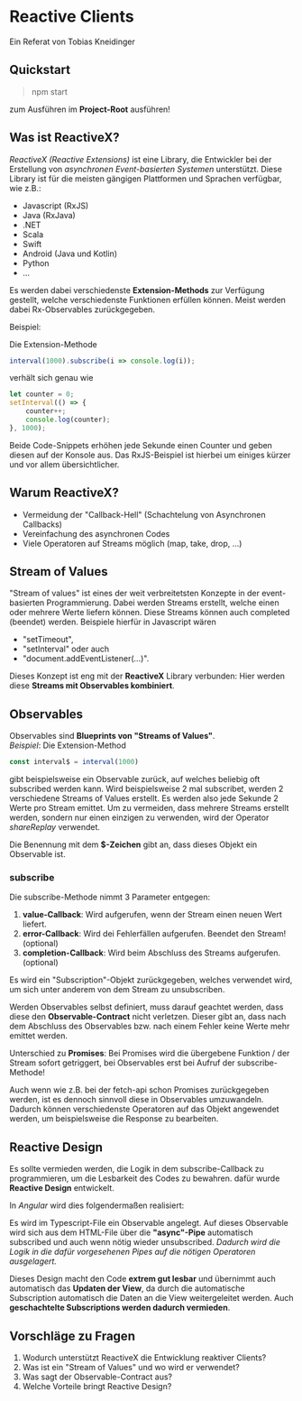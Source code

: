 # Reactive Clients
Ein Referat von Tobias Kneidinger

## Quickstart
> npm start

zum Ausführen im **Project-Root** ausführen!

## Was ist ReactiveX?

*ReactiveX (Reactive Extensions)* ist eine Library, die Entwickler bei der Erstellung von *asynchronen Event-basierten Systemen* unterstützt. Diese Library ist für die meisten gängigen Plattformen und Sprachen verfügbar, wie z.B.:
* Javascript (RxJS)
* Java (RxJava)
* .NET
* Scala
* Swift
* Android (Java und Kotlin)
* Python
* ...

Es werden dabei verschiedenste **Extension-Methods** zur Verfügung gestellt, welche verschiedenste Funktionen erfüllen können. Meist werden dabei Rx-Observables zurückgegeben.

Beispiel:

Die Extension-Methode
``` javascript
interval(1000).subscribe(i => console.log(i));
```
verhält sich genau wie
``` javascript
let counter = 0;
setInterval(() => {
    counter++;
    console.log(counter);
}, 1000);
```

Beide Code-Snippets erhöhen jede Sekunde einen Counter und geben diesen auf der Konsole aus. Das RxJS-Beispiel ist hierbei um einiges kürzer und vor allem übersichtlicher.

## Warum ReactiveX?
* Vermeidung der "Callback-Hell" (Schachtelung von Asynchronen Callbacks)
* Vereinfachung des asynchronen Codes
* Viele Operatoren auf Streams möglich (map, take, drop, ...)

## Stream of Values
"Stream of values" ist eines der weit verbreitetsten Konzepte in der event-basierten Programmierung. Dabei werden Streams erstellt, welche einen oder mehrere Werte liefern können. Diese Streams können auch completed (beendet) werden. Beispiele hierfür in Javascript wären 
* "setTimeout", 
* "setInterval" oder auch 
* "document.addEventListener(...)". 

Dieses Konzept ist eng mit der **ReactiveX** Library verbunden: Hier werden diese **Streams mit Observables kombiniert**.

## Observables
Observables sind **Blueprints von "Streams of Values"**.  
*Beispiel*: Die Extension-Method
``` javascript
const interval$ = interval(1000)
```

gibt beispielsweise ein Observable zurück, auf welches beliebig oft subscribed werden kann. Wird beispielsweise 2 mal subscribet, werden 2 verschiedene Streams of Values erstellt. Es werden also jede Sekunde 2 Werte pro Stream emittet. Um zu vermeiden, dass mehrere Streams erstellt werden, sondern nur einen einzigen zu verwenden, wird der Operator *shareReplay* verwendet.

Die Benennung mit dem **$-Zeichen** gibt an, dass dieses Objekt ein Observable ist.

### subscribe
Die subscribe-Methode nimmt 3 Parameter entgegen:
1. **value-Callback**: Wird aufgerufen, wenn der Stream einen neuen Wert liefert.
2. **error-Callback**: Wird dei Fehlerfällen aufgerufen. Beendet den Stream! (optional)
3. **completion-Callback**: Wird beim Abschluss des Streams aufgerufen. (optional)

Es wird ein "Subscription"-Objekt zurückgegeben, welches verwendet wird, um sich unter anderem von dem Stream zu unsubscriben.

Werden Observables selbst definiert, muss darauf geachtet werden, dass diese den **Observable-Contract** nicht verletzen. Dieser gibt an, dass nach dem Abschluss des Observables bzw. nach einem Fehler keine Werte mehr emittet werden.

Unterschied zu **Promises**: Bei Promises wird die übergebene Funktion / der Stream sofort getriggert, bei Observables erst bei Aufruf der subscribe-Methode! 

Auch wenn wie z.B. bei der fetch-api schon Promises zurückgegeben werden, ist es dennoch sinnvoll diese in Observables umzuwandeln. Dadurch können verschiedenste Operatoren auf das Objekt angewendet werden, um beispielsweise die Response zu bearbeiten.

## Reactive Design
Es sollte vermieden werden, die Logik in dem subscribe-Callback zu programmieren, um die Lesbarkeit des Codes zu bewahren. dafür wurde **Reactive Design** entwickelt.

In *Angular* wird dies folgendermaßen realisiert:

Es wird im Typescript-File ein Observable angelegt. Auf dieses Observable wird sich aus dem HTML-File über die **"async"-Pipe** automatisch subscribed und auch wenn nötig wieder unsubscribed. *Dadurch wird die Logik in die dafür vorgesehenen Pipes auf die nötigen Operatoren ausgelagert.*

Dieses Design macht den Code **extrem gut lesbar** und übernimmt auch automatisch das **Updaten der View**, da durch die automatische Subscription automatisch die Daten an die View weitergeleitet werden. Auch **geschachtelte Subscriptions werden dadurch vermieden**.



## Vorschläge zu Fragen
1. Wodurch unterstützt ReactiveX die Entwicklung reaktiver Clients?
1. Was ist ein "Stream of Values" und wo wird er verwendet?
1. Was sagt der Observable-Contract aus?
1. Welche Vorteile bringt Reactive Design?